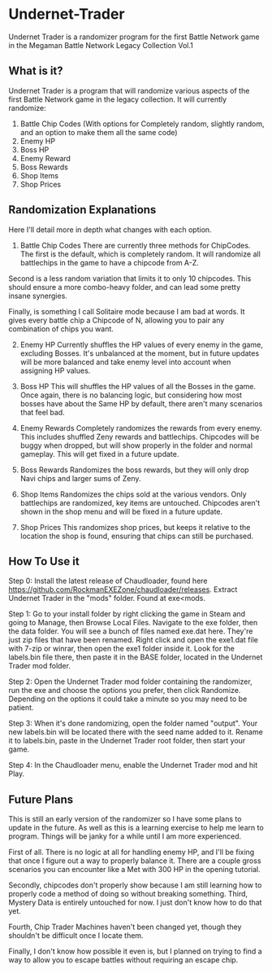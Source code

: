 # Undernet-Trader
Undernet Trader is a randomizer program for the first Battle Network game in the Megaman Battle Network Legacy Collection Vol.1


## What is it?
Undernet Trader is a program that will randomize various aspects of the first Battle Network game in the legacy collection.
It will currently randomize:
1. Battle Chip Codes (With options for Completely random, slightly random, and an option to make them all the same code)
2. Enemy HP
3. Boss HP
4. Enemy Reward
5. Boss Rewards
6. Shop Items
7. Shop Prices


## Randomization Explanations
Here I'll detail more in depth what changes with each option.

1. Battle Chip Codes
There are currently three methods for ChipCodes.
The first is the default, which is completely random. It will randomize all battlechips in the game to have a chipcode from A-Z.

Second is a less random variation that limits it to only 10 chipcodes. This should ensure a more combo-heavy folder, and can lead some pretty insane synergies.

Finally, is something I call Solitaire mode because I am bad at words. It gives every battle chip a Chipcode of N, allowing you to pair any combination of chips you want.

2. Enemy HP
Currently shuffles the HP values of every enemy in the game, excluding Bosses. It's unbalanced at the moment, but in future updates will be more balanced
and take enemy level into account when assigning HP values.

3. Boss HP
This will shuffles the HP values of all the Bosses in the game. Once again, there is no balancing logic, but considering how most bosses have about the Same HP
by default, there aren't many scenarios that feel bad.

4. Enemy Rewards
Completely randomizes the rewards from every enemy. This includes shuffled Zeny rewards and battlechips.
Chipcodes will be buggy when dropped, but will show properly in the folder and normal gameplay. This will get fixed in a future update. 

5. Boss Rewards
Randomizes the boss rewards, but they will only drop Navi chips and larger sums of Zeny.

6. Shop Items
Randomizes the chips sold at the various vendors. Only battlechips are randomized, key items are untouched. 
Chipcodes aren't shown in the shop menu and will be fixed in a future update.

7. Shop Prices
This randomizes shop prices, but keeps it relative to the location the shop is found, ensuring that chips can still be purchased.


## How To Use it
Step 0: Install the latest release of Chaudloader, found here https://github.com/RockmanEXEZone/chaudloader/releases.
Extract Undernet Trader in the "mods" folder. Found at exe<mods.

Step 1: Go to your install folder by right clicking the game in Steam and going to Manage, then Browse Local Files.
Navigate to the exe folder, then the data folder. You will see a bunch of files named exe.dat here. They're just zip files that have been renamed.
Right click and open the exe1.dat file with 7-zip or winrar, then open the exe1 folder inside it. Look for the labels.bin file there, then paste it in the BASE folder, located in the Undernet Trader mod folder.

Step 2: Open the Undernet Trader mod folder containing the randomizer, run the exe and choose the options you prefer, then click Randomize. Depending on the options it could take a minute so you may need to be patient.

Step 3: When it's done randomizing, open the folder named "output". Your new labels.bin will be located there with the seed name added to it.
Rename it to labels.bin, paste in the Undernet Trader root folder, then start your game.

Step 4: In the Chaudloader menu, enable the Undernet Trader mod and hit Play.


## Future Plans
This is still an early version of the randomizer so I have some plans to update in the future. As well as this is a learning exercise to help me learn to program. Things will be janky for a while until I am more experienced.

First of all. There is no logic at all for handling enemy HP, and I'll be fixing that once I figure out a way to properly balance it. There are a couple gross scenarios you can encounter like a Met with 300 HP in the opening tutorial.

Secondly, chipcodes don't properly show because I am still learning how to properly code a method of doing so without breaking something.
Third, Mystery Data is entirely untouched for now. I just don't know how to do that yet.

Fourth, Chip Trader Machines haven't been changed yet, though they shouldn't be difficult once I locate them.

Finally, I don't know how possible it even is, but I planned on trying to find a way to allow you to escape battles without requiring an escape chip.
